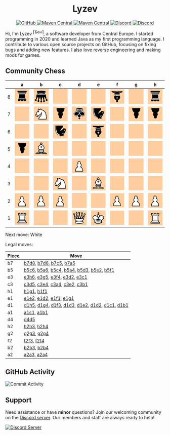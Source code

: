 <div align="center">
    <h1>Lyzev</h1>
    <a href="https://github.com/Lyzev">
        <img src="https://wsrv.nl/?url=https://cdn.jsdelivr.net/npm/@intergrav/devins-badges@3.2.0/assets/cozy-minimal/available/github_vector.svg&w=64&h=64" alt="GitHub">
    </a>
    <a href="https://lyzev.dev">
        <img src="https://wsrv.nl/?url=https://cdn.jsdelivr.net/npm/@intergrav/devins-badges@3.2.0/assets/cozy-minimal/documentation/website_vector.svg&w=64&h=64" alt="Maven Central">
    </a>
    <a href="https://central.sonatype.com/namespace/dev.lyzev.api">
        <img src="https://wsrv.nl/?url=https://cdn.jsdelivr.net/npm/@intergrav/devins-badges@3.2.0/assets/cozy-minimal/available/maven-central_vector.svg&w=64&h=64" alt="Maven Central">
    </a>
    <a href="https://lyzev.dev/discord">
        <img src="https://wsrv.nl/?url=https://cdn.jsdelivr.net/npm/@intergrav/devins-badges@3/assets/cozy-minimal/social/discord-plural_vector.svg&w=64&h=64" alt="Discord">
    </a>
    <a href="https://www.youtube.com/@lyzev">
        <img src="https://wsrv.nl/?url=https://cdn.jsdelivr.net/npm/@intergrav/devins-badges@3.2.0/assets/cozy-minimal/social/youtube-singular_vector.svg&w=64&h=64" alt="Discord">
    </a>
</div>

[//]: # (23, 08 Mon 2021, 20:00:00)

Hi, I'm Lyzev <sup>⎡Бен⎤</sup>, a software developer from Central Europe. I started programming in 2020 and learned Java as my first programming language. I contribute to various open source projects on GitHub, focusing on fixing bugs and adding new features. I also love reverse engineering and making mods for games.

## Community Chess

|   | a | b | c | d | e | f | g | h |
|---|---|---|---|---|---|---|---|---|
| 8 | ![r](chess/assets/img/black/down/tower.svg) | ![q](chess/assets/img/black/down/queen.svg) | ![Empty](chess/assets/img/empty.svg) | ![Empty](chess/assets/img/empty.svg) | ![Empty](chess/assets/img/empty.svg) | ![b](chess/assets/img/black/down/bishop.svg) | ![Empty](chess/assets/img/empty.svg) | ![r](chess/assets/img/black/down/tower.svg) |
| 7 | ![Empty](chess/assets/img/empty.svg) | ![N](chess/assets/img/white/up/horse.svg) | ![p](chess/assets/img/black/down/pawn.svg) | ![k](chess/assets/img/black/down/king.svg) | ![n](chess/assets/img/black/down/horse.svg) | ![Empty](chess/assets/img/empty.svg) | ![p](chess/assets/img/black/down/pawn.svg) | ![p](chess/assets/img/black/down/pawn.svg) |
| 6 | ![Empty](chess/assets/img/empty.svg) | ![Empty](chess/assets/img/empty.svg) | ![n](chess/assets/img/black/down/horse.svg) | ![Empty](chess/assets/img/empty.svg) | ![b](chess/assets/img/black/down/bishop.svg) | ![Empty](chess/assets/img/empty.svg) | ![Empty](chess/assets/img/empty.svg) | ![Empty](chess/assets/img/empty.svg) |
| 5 | ![p](chess/assets/img/black/down/pawn.svg) | ![B](chess/assets/img/white/up/bishop.svg) | ![Empty](chess/assets/img/empty.svg) | ![Empty](chess/assets/img/empty.svg) | ![Empty](chess/assets/img/empty.svg) | ![Empty](chess/assets/img/empty.svg) | ![Empty](chess/assets/img/empty.svg) | ![Empty](chess/assets/img/empty.svg) |
| 4 | ![Empty](chess/assets/img/empty.svg) | ![Empty](chess/assets/img/empty.svg) | ![Empty](chess/assets/img/empty.svg) | ![P](chess/assets/img/white/up/pawn.svg) | ![Empty](chess/assets/img/empty.svg) | ![Empty](chess/assets/img/empty.svg) | ![Empty](chess/assets/img/empty.svg) | ![Empty](chess/assets/img/empty.svg) |
| 3 | ![Empty](chess/assets/img/empty.svg) | ![Empty](chess/assets/img/empty.svg) | ![N](chess/assets/img/white/up/horse.svg) | ![Empty](chess/assets/img/empty.svg) | ![B](chess/assets/img/white/up/bishop.svg) | ![Empty](chess/assets/img/empty.svg) | ![Empty](chess/assets/img/empty.svg) | ![Empty](chess/assets/img/empty.svg) |
| 2 | ![P](chess/assets/img/white/up/pawn.svg) | ![P](chess/assets/img/white/up/pawn.svg) | ![P](chess/assets/img/white/up/pawn.svg) | ![Empty](chess/assets/img/empty.svg) | ![Empty](chess/assets/img/empty.svg) | ![P](chess/assets/img/white/up/pawn.svg) | ![P](chess/assets/img/white/up/pawn.svg) | ![P](chess/assets/img/white/up/pawn.svg) |
| 1 | ![R](chess/assets/img/white/up/tower.svg) | ![Empty](chess/assets/img/empty.svg) | ![Empty](chess/assets/img/empty.svg) | ![Q](chess/assets/img/white/up/queen.svg) | ![K](chess/assets/img/white/up/king.svg) | ![Empty](chess/assets/img/empty.svg) | ![Empty](chess/assets/img/empty.svg) | ![R](chess/assets/img/white/up/tower.svg) |

Next move: White

Legal moves:

| Piece | Move |
|-------|------|
| b7 | [b7d8](https://github.com/Lyzev/Lyzev/issues/new?title=chess%7Cb7d8&body=Click+%27Create%27+to+submit+this+move.), [b7d6](https://github.com/Lyzev/Lyzev/issues/new?title=chess%7Cb7d6&body=Click+%27Create%27+to+submit+this+move.), [b7c5](https://github.com/Lyzev/Lyzev/issues/new?title=chess%7Cb7c5&body=Click+%27Create%27+to+submit+this+move.), [b7a5](https://github.com/Lyzev/Lyzev/issues/new?title=chess%7Cb7a5&body=Click+%27Create%27+to+submit+this+move.) |
| b5 | [b5c6](https://github.com/Lyzev/Lyzev/issues/new?title=chess%7Cb5c6&body=Click+%27Create%27+to+submit+this+move.), [b5a6](https://github.com/Lyzev/Lyzev/issues/new?title=chess%7Cb5a6&body=Click+%27Create%27+to+submit+this+move.), [b5c4](https://github.com/Lyzev/Lyzev/issues/new?title=chess%7Cb5c4&body=Click+%27Create%27+to+submit+this+move.), [b5a4](https://github.com/Lyzev/Lyzev/issues/new?title=chess%7Cb5a4&body=Click+%27Create%27+to+submit+this+move.), [b5d3](https://github.com/Lyzev/Lyzev/issues/new?title=chess%7Cb5d3&body=Click+%27Create%27+to+submit+this+move.), [b5e2](https://github.com/Lyzev/Lyzev/issues/new?title=chess%7Cb5e2&body=Click+%27Create%27+to+submit+this+move.), [b5f1](https://github.com/Lyzev/Lyzev/issues/new?title=chess%7Cb5f1&body=Click+%27Create%27+to+submit+this+move.) |
| e3 | [e3h6](https://github.com/Lyzev/Lyzev/issues/new?title=chess%7Ce3h6&body=Click+%27Create%27+to+submit+this+move.), [e3g5](https://github.com/Lyzev/Lyzev/issues/new?title=chess%7Ce3g5&body=Click+%27Create%27+to+submit+this+move.), [e3f4](https://github.com/Lyzev/Lyzev/issues/new?title=chess%7Ce3f4&body=Click+%27Create%27+to+submit+this+move.), [e3d2](https://github.com/Lyzev/Lyzev/issues/new?title=chess%7Ce3d2&body=Click+%27Create%27+to+submit+this+move.), [e3c1](https://github.com/Lyzev/Lyzev/issues/new?title=chess%7Ce3c1&body=Click+%27Create%27+to+submit+this+move.) |
| c3 | [c3d5](https://github.com/Lyzev/Lyzev/issues/new?title=chess%7Cc3d5&body=Click+%27Create%27+to+submit+this+move.), [c3e4](https://github.com/Lyzev/Lyzev/issues/new?title=chess%7Cc3e4&body=Click+%27Create%27+to+submit+this+move.), [c3a4](https://github.com/Lyzev/Lyzev/issues/new?title=chess%7Cc3a4&body=Click+%27Create%27+to+submit+this+move.), [c3e2](https://github.com/Lyzev/Lyzev/issues/new?title=chess%7Cc3e2&body=Click+%27Create%27+to+submit+this+move.), [c3b1](https://github.com/Lyzev/Lyzev/issues/new?title=chess%7Cc3b1&body=Click+%27Create%27+to+submit+this+move.) |
| h1 | [h1g1](https://github.com/Lyzev/Lyzev/issues/new?title=chess%7Ch1g1&body=Click+%27Create%27+to+submit+this+move.), [h1f1](https://github.com/Lyzev/Lyzev/issues/new?title=chess%7Ch1f1&body=Click+%27Create%27+to+submit+this+move.) |
| e1 | [e1e2](https://github.com/Lyzev/Lyzev/issues/new?title=chess%7Ce1e2&body=Click+%27Create%27+to+submit+this+move.), [e1d2](https://github.com/Lyzev/Lyzev/issues/new?title=chess%7Ce1d2&body=Click+%27Create%27+to+submit+this+move.), [e1f1](https://github.com/Lyzev/Lyzev/issues/new?title=chess%7Ce1f1&body=Click+%27Create%27+to+submit+this+move.), [e1g1](https://github.com/Lyzev/Lyzev/issues/new?title=chess%7Ce1g1&body=Click+%27Create%27+to+submit+this+move.) |
| d1 | [d1h5](https://github.com/Lyzev/Lyzev/issues/new?title=chess%7Cd1h5&body=Click+%27Create%27+to+submit+this+move.), [d1g4](https://github.com/Lyzev/Lyzev/issues/new?title=chess%7Cd1g4&body=Click+%27Create%27+to+submit+this+move.), [d1f3](https://github.com/Lyzev/Lyzev/issues/new?title=chess%7Cd1f3&body=Click+%27Create%27+to+submit+this+move.), [d1d3](https://github.com/Lyzev/Lyzev/issues/new?title=chess%7Cd1d3&body=Click+%27Create%27+to+submit+this+move.), [d1e2](https://github.com/Lyzev/Lyzev/issues/new?title=chess%7Cd1e2&body=Click+%27Create%27+to+submit+this+move.), [d1d2](https://github.com/Lyzev/Lyzev/issues/new?title=chess%7Cd1d2&body=Click+%27Create%27+to+submit+this+move.), [d1c1](https://github.com/Lyzev/Lyzev/issues/new?title=chess%7Cd1c1&body=Click+%27Create%27+to+submit+this+move.), [d1b1](https://github.com/Lyzev/Lyzev/issues/new?title=chess%7Cd1b1&body=Click+%27Create%27+to+submit+this+move.) |
| a1 | [a1c1](https://github.com/Lyzev/Lyzev/issues/new?title=chess%7Ca1c1&body=Click+%27Create%27+to+submit+this+move.), [a1b1](https://github.com/Lyzev/Lyzev/issues/new?title=chess%7Ca1b1&body=Click+%27Create%27+to+submit+this+move.) |
| d4 | [d4d5](https://github.com/Lyzev/Lyzev/issues/new?title=chess%7Cd4d5&body=Click+%27Create%27+to+submit+this+move.) |
| h2 | [h2h3](https://github.com/Lyzev/Lyzev/issues/new?title=chess%7Ch2h3&body=Click+%27Create%27+to+submit+this+move.), [h2h4](https://github.com/Lyzev/Lyzev/issues/new?title=chess%7Ch2h4&body=Click+%27Create%27+to+submit+this+move.) |
| g2 | [g2g3](https://github.com/Lyzev/Lyzev/issues/new?title=chess%7Cg2g3&body=Click+%27Create%27+to+submit+this+move.), [g2g4](https://github.com/Lyzev/Lyzev/issues/new?title=chess%7Cg2g4&body=Click+%27Create%27+to+submit+this+move.) |
| f2 | [f2f3](https://github.com/Lyzev/Lyzev/issues/new?title=chess%7Cf2f3&body=Click+%27Create%27+to+submit+this+move.), [f2f4](https://github.com/Lyzev/Lyzev/issues/new?title=chess%7Cf2f4&body=Click+%27Create%27+to+submit+this+move.) |
| b2 | [b2b3](https://github.com/Lyzev/Lyzev/issues/new?title=chess%7Cb2b3&body=Click+%27Create%27+to+submit+this+move.), [b2b4](https://github.com/Lyzev/Lyzev/issues/new?title=chess%7Cb2b4&body=Click+%27Create%27+to+submit+this+move.) |
| a2 | [a2a3](https://github.com/Lyzev/Lyzev/issues/new?title=chess%7Ca2a3&body=Click+%27Create%27+to+submit+this+move.), [a2a4](https://github.com/Lyzev/Lyzev/issues/new?title=chess%7Ca2a4&body=Click+%27Create%27+to+submit+this+move.) |


## GitHub Activity

![Commit Activity](https://lyzev.dev/assets/img/Lyzev.svg)

## Support

Need assistance or have **minor** questions? Join our welcoming community on
the [Discord server](https://lyzev.dev/discord). Our members and staff are always ready to help!

[![Discord Server](https://cdn.jsdelivr.net/npm/@intergrav/devins-badges@3/assets/cozy/social/discord-plural_vector.svg)](https://lyzev.dev/discord)
